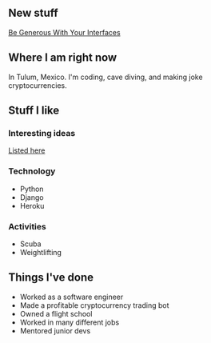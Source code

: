 ## New stuff
[Be Generous With Your Interfaces](/essays/generous-interfaces)

## Where I am right now
In Tulum, Mexico. I'm coding, cave diving, and making joke cryptocurrencies.

## Stuff I like
### Interesting ideas
[Listed here](/ideas)

### Technology
 * Python
 * Django
 * Heroku

### Activities
 * Scuba
 * Weightlifting
 
## Things I've done
 * Worked as a software engineer
 * Made a profitable cryptocurrency trading bot
 * Owned a flight school
 * Worked in many different jobs
 * Mentored junior devs

